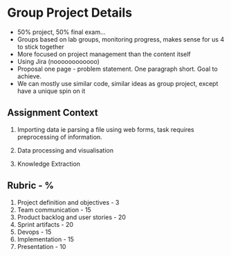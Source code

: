 # Group Project Details

- 50% project, 50% final exam...
- Groups based on lab groups, monitoring progress, makes sense for us 4
  to stick together
- More focused on project management than the content itself
- Using Jira (noooooooooooo)
- Proposal one page - problem statement. One paragraph short. Goal to
  achieve.
- We can mostly use similar code, similar ideas as group project, except
  have a unique spin on it

## Assignment Context

1.  Importing data ie parsing a file using web forms, task requires
    preprocessing of information.

2.  Data processing and visualisation

3.  Knowledge Extraction

## Rubric - %

1.  Project definition and objectives - 3
2.  Team communication - 15
3.  Product backlog and user stories - 20
4.  Sprint artifacts - 20
5.  Devops - 15
6.  Implementation - 15
7.  Presentation - 10
